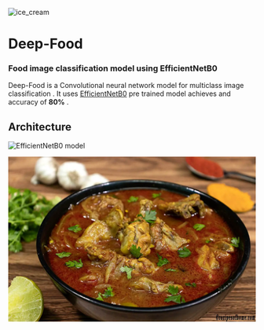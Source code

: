 ![ice_cream](https://user-images.githubusercontent.com/116948655/235905463-9b5a3e87-57dc-4108-9d18-7d4ad60e7bcc.jpg)

# Deep-Food
### Food image classification model using EfficientNetB0 

Deep-Food is a Convolutional neural network model for multiclass image classification . It uses 
[EfficientNetB0](https://arxiv.org/abs/1905.11946) pre trained model achieves and accuracy of __80%__ .

###








## Architecture

![EfficientNetB0 model](https://iq.opengenus.org/content/images/2022/11/Architecture-of-EfficientNet-B0-with-MBConv-as-Basic-building-blocks.png)


![Alt text](https://github.com/nagarajRPoojari/Deep-food/blob/main/test_1.webp)




